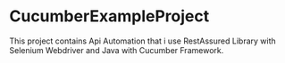 # CucumberExampleProject

This project contains Api Automation that i use RestAssured Library with Selenium Webdriver and Java with Cucumber Framework.
